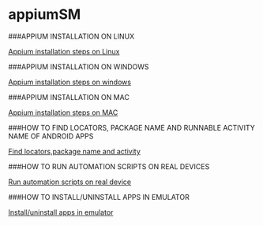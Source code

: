 # appiumSM

###APPIUM INSTALLATION ON LINUX


[Appium installation steps on Linux](https://drive.google.com/open?id=1Dasfe5TRFAjWPawoIzR8jyuSRJeqJgJeBOa_9EzSfTQ)


###APPIUM INSTALLATION ON WINDOWS


[Appium installation steps on windows](https://drive.google.com/open?id=1chmdNYx1O6uealiXb0xK3DyUfsIA1Yk1b-r7b2gfGf4)


###APPIUM INSTALLATION ON MAC


[Appium installation steps on MAC](https://drive.google.com/open?id=1ZIVfeLIBOGH5ojWXyx_bC40UeRMxInooRkNWDeQLdH0)


###HOW TO FIND LOCATORS, PACKAGE NAME AND RUNNABLE ACTIVITY NAME OF ANDROID APPS


[Find locators,package name and activity](https://drive.google.com/open?id=1zdfzyFW84ymTyHxvzbwr1EzQQMZg-8jDUnGJb3ZtDNs)


###HOW TO RUN AUTOMATION SCRIPTS ON REAL DEVICES


[Run automation scripts on real device](https://drive.google.com/open?id=1-ePn7y9QzJQkPAO9iUUHmFv0ItOC19yD4xLWrFjrEd8)


###HOW TO INSTALL/UNINSTALL APPS IN EMULATOR


[Install/uninstall apps in emulator](https://drive.google.com/open?id=1I8odyn803ZRukrBf5O4uk93aap75-YK3dH3bgS2e7Ms)





